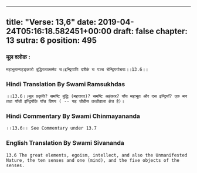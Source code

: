 
---
title: "Verse: 13,6"
date: 2019-04-24T05:16:18.582451+00:00
draft: false
chapter: 13
sutra: 6
position: 495
---
### मूल श्लोक :
```
महाभूतान्यहङ्कारो बुद्धिरव्यक्तमेव च।इन्द्रियाणि दशैकं च पञ्च चेन्द्रियगोचराः।।13.6।।

```

### Hindi Translation By Swami Ramsukhdas
```
।।13.6।।मूल प्रकृति? समष्टि बुद्धि (महत्तत्त्व)? समष्टि अहंकार? पाँच महाभूत और दस इन्द्रियाँ? एक मन तथा पाँचों इन्द्रियोंके पाँच विषय ( -- यह चौबीस तत्त्वोंवाला क्षेत्र है)।

```

### Hindi Commentary By Swami Chinmayananda
```
।।13.6।। See Commentary under 13.7

```

### English Translation By Swami  Sivananda
```
13.6 The great elements, egoism, intellect, and also the Unmanifested Nature, the ten senses and one (mind), and the five objects of the senses.

```

